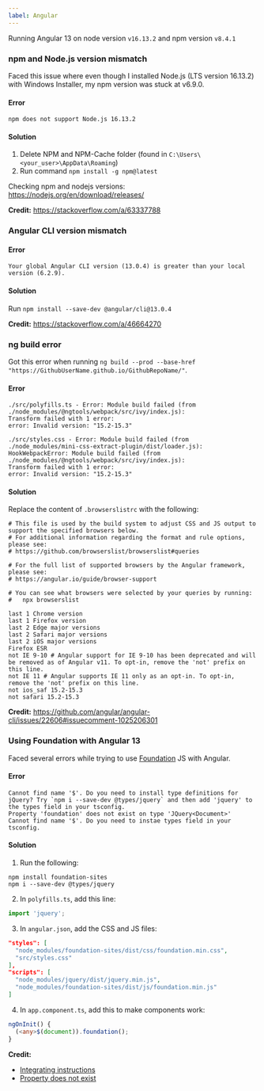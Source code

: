 ```yaml
---
label: Angular
---
```


Running Angular 13 on node version `v16.13.2` and npm version `v8.4.1`

### npm and Node.js version mismatch

Faced this issue where even though I installed Node.js (LTS version 16.13.2) with Windows Installer, my npm version was stuck at v6.9.0.

#### Error 
`npm does not support Node.js 16.13.2`

#### Solution
1. Delete NPM and NPM-Cache folder (found in `C:\Users\<your_user>\AppData\Roaming`)
2. Run command `npm install -g npm@latest`

Checking npm and nodejs versions: <a href="https://nodejs.org/en/download/releases/" target="_blank">https://nodejs.org/en/download/releases/</a>

**Credit:** <a href="https://stackoverflow.com/a/63337788" target="_blank">https://stackoverflow.com/a/63337788</a>

### Angular CLI version mismatch

#### Error
`Your global Angular CLI version (13.0.4) is greater than your local version (6.2.9).`

#### Solution
Run `npm install --save-dev @angular/cli@13.0.4`

**Credit:** <a href="https://stackoverflow.com/a/46664270" target="_blank">https://stackoverflow.com/a/46664270</a>

### ng build error

Got this error when running `ng build --prod --base-href "https://GithubUserName.github.io/GithubRepoName/"`.

#### Error 
```
./src/polyfills.ts - Error: Module build failed (from ./node_modules/@ngtools/webpack/src/ivy/index.js):
Transform failed with 1 error:
error: Invalid version: "15.2-15.3"

./src/styles.css - Error: Module build failed (from ./node_modules/mini-css-extract-plugin/dist/loader.js):
HookWebpackError: Module build failed (from ./node_modules/@ngtools/webpack/src/ivy/index.js):
Transform failed with 1 error:
error: Invalid version: "15.2-15.3"
```

#### Solution
Replace the content of `.browserslistrc` with the following:
``` ./.browserslistrc
# This file is used by the build system to adjust CSS and JS output to support the specified browsers below.
# For additional information regarding the format and rule options, please see:
# https://github.com/browserslist/browserslist#queries

# For the full list of supported browsers by the Angular framework, please see:
# https://angular.io/guide/browser-support

# You can see what browsers were selected by your queries by running:
#   npx browserslist

last 1 Chrome version
last 1 Firefox version
last 2 Edge major versions
last 2 Safari major versions
last 2 iOS major versions
Firefox ESR
not IE 9-10 # Angular support for IE 9-10 has been deprecated and will be removed as of Angular v11. To opt-in, remove the 'not' prefix on this line.
not IE 11 # Angular supports IE 11 only as an opt-in. To opt-in, remove the 'not' prefix on this line.
not ios_saf 15.2-15.3
not safari 15.2-15.3
```

**Credit:** <a href="https://github.com/angular/angular-cli/issues/22606#issuecomment-1025206301" target="_blank">https://github.com/angular/angular-cli/issues/22606#issuecomment-1025206301</a>

### Using Foundation with Angular 13

Faced several errors while trying to use <a href="https://get.foundation/sites/docs/index.html" target="_blank">Foundation</a> JS with Angular.

#### Error
```
Cannot find name '$'. Do you need to install type definitions for jQuery? Try `npm i --save-dev @types/jquery` and then add 'jquery' to the types field in your tsconfig.
Property 'foundation' does not exist on type 'JQuery<Document>'
Cannot find name '$'. Do you need to instae types field in your tsconfig.
```

#### Solution
1. Run the following:
```
npm install foundation-sites
npm i --save-dev @types/jquery

```
2. In `polyfills.ts`, add this line: 
```./src/polyfills.ts
import 'jquery';
```
3. In `angular.json`, add the CSS and JS files:
```./angular.json
"styles": [
  "node_modules/foundation-sites/dist/css/foundation.min.css",
  "src/styles.css"
],
"scripts": [
  "node_modules/jquery/dist/jquery.min.js",
  "node_modules/foundation-sites/dist/js/foundation.min.js"
]
```
4. In `app.component.ts`, add this to make components work:
``` ./src/app/app.component.ts
ngOnInit() {
  (<any>$(document)).foundation();
}
```

**Credit:** 
- <a href="https://stackoverflow.com/a/52228633" target="_blank">Integrating instructions</a>
- <a href="https://stackoverflow.com/a/24984067" target="_blank">Property does not exist</a>
